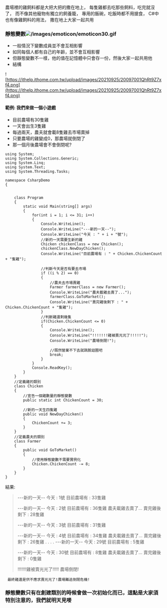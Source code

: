 農場裡的雞飼料都是大把大把的撒在地上，
每隻雞都去吃那些飼料，吃完就沒了，
而不像其他寵物有獨立的飼養籠，
專用的飯碗，吃飯時都不用搶食，
C#中也有像雞飼料的用法，
撒在地上大家一起共用

### 靜態變數![/images/emoticon/emoticon30.gif](/images/emoticon/emoticon30.gif)
* 一般情況下變數成員並不會互相影響
* 如同每個人都有自己的年齡，並不會互相影響
* 但靜態變數不一樣，他的值在記憶體中只會存一份，然後大家一起共用他
* 結構

![https://ithelp.ithome.com.tw/upload/images/20210925/20097001QhRt9Z7xf4.png](https://ithelp.ithome.com.tw/upload/images/20210925/20097001QhRt9Z7xf4.png)

#### 範例: 我們來做一個小遊戲
* 目前農場有30隻雞
* 一天會出生3隻雞
* 每過兩天，農夫就會載8隻雞去市場賣掉
* 只要農場的雞變成0，那農場就倒閉了
* 那一個月後農場會不會倒閉呢?
```
using System;
using System.Collections.Generic;
using System.Linq;
using System.Text;
using System.Threading.Tasks;

namespace CsharpDemo
{


    class Program
    {
        static void Main(string[] args)
        {
            for(int i = 1; i <= 31; i++)
            {
                Console.WriteLine();
                Console.WriteLine("---新的一天--");
                Console.WriteLine("今天 : " + i + "號");
                //新的一天需要生新的雞
                Chicken chickenClass = new Chicken();
                chickenClass.NewDayChicken();
                Console.WriteLine("目前農場有 : " + Chicken.ChickenCount + "隻雞");

                //判斷今天是否有要去市場
                if ((i % 2) == 0)
                {
                    //農夫去市場賣雞
                    Farmer farmerClass = new Farmer();
                    Console.WriteLine("農夫載雞去賣了...");
                    farmerClass.GoToMarket();
                    Console.WriteLine("賣完雞後剩下 : " + Chicken.ChickenCount + "隻雞");
                }
                //判斷雞還剩幾隻
                if(Chicken.ChickenCount <= 0)
                {
                    Console.WriteLine();
                    Console.WriteLine("!!!!!!!雞被賣光光了!!!!!");
                    Console.WriteLine("農場倒閉!");

                    //既然營業不下去就跳脫迴圈吧
                    break;
                }
            }
            Console.ReadKey();
        }
    }
    //定義雞的類別
    class Chicken
    {
        //宣告一個雞數量的靜態變數
        public static int ChickenCount = 30;

        //新的一天生四隻雞
        public void NewDayChicken()
        {
            ChickenCount += 3;
        }
    }
    //定義農夫的類別
    class Farmer
    {
        public void GoToMarket()
        {
            //使用靜態變數不需要實例化
            Chicken.ChickenCount -= 8;
        }
    }
}
```

結果:
> ---新的一天--
> 今天 : 1號
> 目前農場有 : 33隻雞
> 
> ---新的一天--
> 今天 : 2號
> 目前農場有 : 36隻雞
> 農夫載雞去賣了...
> 賣完雞後剩下 : 28隻雞
> 
> ---新的一天--
> 今天 : 3號
> 目前農場有 : 31隻雞
> 
> ---新的一天--
> 今天 : 4號
> 目前農場有 : 34隻雞
> 農夫載雞去賣了...
> 賣完雞後剩下 : 26隻雞
> .
> .
> .
> .
> ---新的一天--
> 今天 : 29號
> 目前農場有 : 5隻雞
> 
> ---新的一天--
> 今天 : 30號
> 目前農場有 : 8隻雞
> 農夫載雞去賣了...
> 賣完雞後剩下 : 0隻雞
> 
> !!!!!!!雞被賣光光了!!!!!
> 農場倒閉!

` 最終雞還是供不應求賣光光了!農場難逃倒閉危機!`

### 靜態變數只有在創建類別的時候會做一次初始化而已，這點是大家須特別注意的，我們就明天見喽